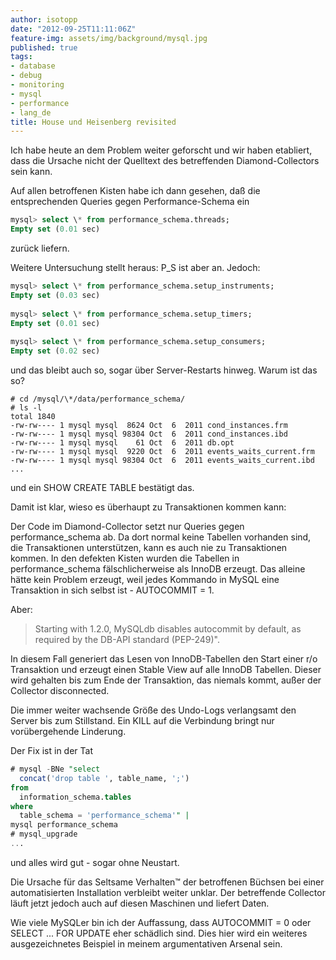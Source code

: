 ```yaml
---
author: isotopp
date: "2012-09-25T11:11:06Z"
feature-img: assets/img/background/mysql.jpg
published: true
tags:
- database
- debug
- monitoring
- mysql
- performance
- lang_de
title: House und Heisenberg revisited
---
```

Ich habe heute an dem Problem weiter geforscht und wir haben etabliert, dass
die Ursache nicht der Quelltext des betreffenden Diamond-Collectors sein
kann.

Auf allen betroffenen Kisten habe ich dann gesehen, daß die entsprechenden
Queries gegen Performance-Schema ein

```sql
mysql> select \* from performance_schema.threads;
Empty set (0.01 sec)
```

zurück liefern. 

Weitere Untersuchung stellt heraus: P_S ist aber an. Jedoch:

```sql
mysql> select \* from performance_schema.setup_instruments;
Empty set (0.03 sec)
 
mysql> select \* from performance_schema.setup_timers;
Empty set (0.01 sec)
 
mysql> select \* from performance_schema.setup_consumers;
Empty set (0.02 sec)
```

und das bleibt auch so, sogar über Server-Restarts hinweg.  Warum ist das
so?

```console
# cd /mysql/\*/data/performance_schema/
# ls -l
total 1840
-rw-rw---- 1 mysql mysql  8624 Oct  6  2011 cond_instances.frm
-rw-rw---- 1 mysql mysql 98304 Oct  6  2011 cond_instances.ibd
-rw-rw---- 1 mysql mysql    61 Oct  6  2011 db.opt
-rw-rw---- 1 mysql mysql  9220 Oct  6  2011 events_waits_current.frm
-rw-rw---- 1 mysql mysql 98304 Oct  6  2011 events_waits_current.ibd
...
```

und ein SHOW CREATE TABLE bestätigt das. 

Damit ist klar, wieso es überhaupt zu Transaktionen kommen kann:

Der Code im Diamond-Collector setzt nur Queries gegen performance_schema ab. 
Da dort normal keine Tabellen vorhanden sind, die Transaktionen
unterstützen, kann es auch nie zu Transaktionen kommen.  In den defekten
Kisten wurden die Tabellen in performance_schema fälschlicherweise als
InnoDB erzeugt.  Das alleine hätte kein Problem erzeugt, weil jedes Kommando
in MySQL eine Transaktion in sich selbst ist - AUTOCOMMIT = 1.

Aber:

> Starting with 1.2.0, MySQLdb disables autocommit by default, as required
> by the DB-API standard (PEP-249)".

In diesem Fall generiert das Lesen von InnoDB-Tabellen den Start einer r/o
Transaktion und erzeugt einen Stable View auf alle InnoDB Tabellen.  Dieser
wird gehalten bis zum Ende der Transaktion, das niemals kommt, außer der
Collector disconnected.

Die immer weiter wachsende Größe des Undo-Logs verlangsamt den Server bis
zum Stillstand.  Ein KILL auf die Verbindung bringt nur vorübergehende
Linderung.

Der Fix ist in der Tat

```sql
# mysql -BNe "select 
  concat('drop table ', table_name, ';') 
from 
  information_schema.tables 
where 
  table_schema = 'performance_schema'" | 
mysql performance_schema
# mysql_upgrade
...
```

und alles wird gut - sogar ohne Neustart.

Die Ursache für das Seltsame Verhalten™ der betroffenen Büchsen bei einer
automatisierten Installation verbleibt weiter unklar.  Der betreffende
Collector läuft jetzt jedoch auch auf diesen Maschinen und liefert Daten.

Wie viele MySQLer bin ich der Auffassung, dass AUTOCOMMIT = 0 oder SELECT
...  FOR UPDATE eher schädlich sind.  Dies hier wird ein weiteres
ausgezeichnetes Beispiel in meinem argumentativen Arsenal sein.
